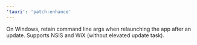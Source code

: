 ```yaml
---
'tauri': 'patch:enhance'
---
```


On Windows, retain command line args when relaunching the app after an update. Supports NSIS and WiX (without elevated update task).
